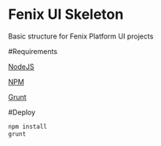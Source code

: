 Fenix UI Skeleton
=======

Basic structure for Fenix Platform UI projects


#Requirements

[NodeJS](http://nodejs.org/)

[NPM](https://npmjs.org/) 

[Grunt](http://gruntjs.com/)

#Deploy

```bash
npm install
grunt
